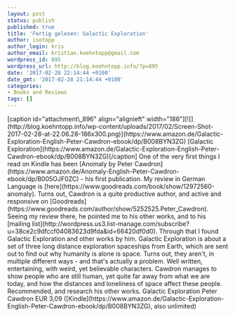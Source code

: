 ```yaml
---
layout: post
status: publish
published: true
title: 'Fertig gelesen: Galactic Exploration'
author: isotopp
author_login: kris
author_email: kristian.koehntopp@gmail.com
wordpress_id: 895
wordpress_url: http://blog.koehntopp.info/?p=895
date: '2017-02-28 22:14:44 +0100'
date_gmt: '2017-02-28 21:14:44 +0100'
categories:
- Books and Reviews
tags: []
---
```

<p>[caption id="attachment\_896" align="alignleft" width="186"][![](http://blog.koehntopp.info/wp-content/uploads/2017/02/Screen-Shot-2017-02-28-at-22.06.28-186x300.png)](https://www.amazon.de/Galactic-Exploration-English-Peter-Cawdron-ebook/dp/B008BYN3ZG) [Galactic Exploration](https://www.amazon.de/Galactic-Exploration-English-Peter-Cawdron-ebook/dp/B008BYN3ZG)[/caption] One of the very first things I read on Kindle has been [Anomaly by Peter Cawdron](https://www.amazon.de/Anomaly-English-Peter-Cawdron-ebook/dp/B005OJF0ZC)&nbsp;- his first publication. My review in German Language is [here](https://www.goodreads.com/book/show/12972560-anomaly). Turns out, Cawdron is a quite productive author, and active and responsive on [Goodreads](https://www.goodreads.com/author/show/5252525.Peter_Cawdron). Seeing my review there, he&nbsp;pointed me to his other works, and to his [mailing list](http://wordpress.us3.list-manage.com/subscribe?u=38ce2c9dfccf04083623d9fda&id=66420df0d0). Through that I found Galactic Exploration and other works by him.<!--more--> Galactic Exploration is about a set of three long distance exploration spaceships from Earth, which are sent out to find out why humanity is alone is space. Turns out, they aren't, in multiple different ways - and that's&nbsp;actually a problem. Well written, entertaining, with weird, yet believable characters. Cawdron manages to show people who are still human, yet quite far away from what we are today, and how the distances and loneliness of space affect these people. Recommended, and research his other works. Galactic Exploration Peter Cawdron EUR 3,09 ([Kindle](https://www.amazon.de/Galactic-Exploration-English-Peter-Cawdron-ebook/dp/B008BYN3ZG), also unlimited)</p>
